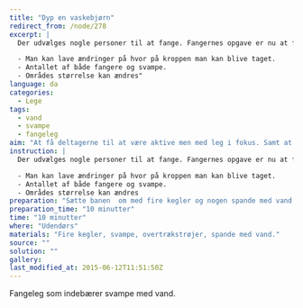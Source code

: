 ```yaml
---
title: "Dyp en vaskebjørn"
redirect_from: /node/278
excerpt: |
  Der udvælges nogle personer til at fange. Fangernes opgave er nu at fange de andre. De andre deltagere kan få “helle” ved at de har en skumsvamp i hånden. Skumsavmpene kastes mellem de deltagende for at hjælpe hinanden til at få “helle”. Svampene kan imidlertid kun kastes mellem 5 personer. Det vil sige at når den første person kaster svampen videre råber han/hun “1” og når så anden personen kaster den videre råber han/hun “2” osv. Når der er blevet råbt “5” giver svampen ikke “helle” mere og skal derfor dyppes inden den kan kastes videre (personen der dypper svampen har stadig “helle”). Glemmer en af deltagerne at råbe, når de kaster svampen skal personen, der glemmer at råbe, løbe ud og runde en kegle inden han/hun er med igen (man kan stadig blive taget). Banen skal være indgrænset af fire kegler.

  - Man kan lave ændringer på hvor på kroppen man kan blive taget.
  - Antallet af både fangere og svampe.
  - Områdes størrelse kan ændres"
language: da
categories: 
  - Lege
tags: 
  - vand
  - svampe
  - fangeleg
aim: "At få deltagerne til at være aktive men med leg i fokus. Samt at være opmærksom på, om der bliver kastet til dem og hvilket nummer der bliver råbt. Det gælder om at hjælpe hinanden, med at få helle. "
instruction: |
  Der udvælges nogle personer til at fange. Fangernes opgave er nu at fange de andre. De andre deltagere kan få “helle” ved at de har en skumsvamp i hånden. Skumsavmpene kastes mellem de deltagende for at hjælpe hinanden til at få “helle”. Svampene kan imidlertid kun kastes mellem 5 personer. Det vil sige at når den første person kaster svampen videre råber han/hun “1” og når så anden personen kaster den videre råber han/hun “2” osv. Når der er blevet råbt “5” giver svampen ikke “helle” mere og skal derfor dyppes inden den kan kastes videre (personen der dypper svampen har stadig “helle”). Glemmer en af deltagerne at råbe, når de kaster svampen skal personen, der glemmer at råbe, løbe ud og runde en kegle inden han/hun er med igen (man kan stadig blive taget). Banen skal være indgrænset af fire kegler.

  - Man kan lave ændringer på hvor på kroppen man kan blive taget.
  - Antallet af både fangere og svampe.
  - Områdes størrelse kan ændres
preparation: "Sætte banen  om med fire kegler og nogen spande med vand."
preparation_time: "10 minutter"
time: "10 minutter"
where: "Udendørs"
materials: "Fire kegler, svampe, overtrækstrøjer, spande med vand."
source: ""
solution: ""
gallery:
last_modified_at: 2015-06-12T11:51:50Z
---
```

Fangeleg som indebærer svampe med vand.
